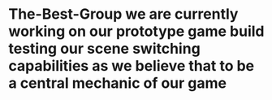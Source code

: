 # The-Best-Group we are currently working on our prototype game build testing our scene switching capabilities as we believe that to be a central mechanic of our game
